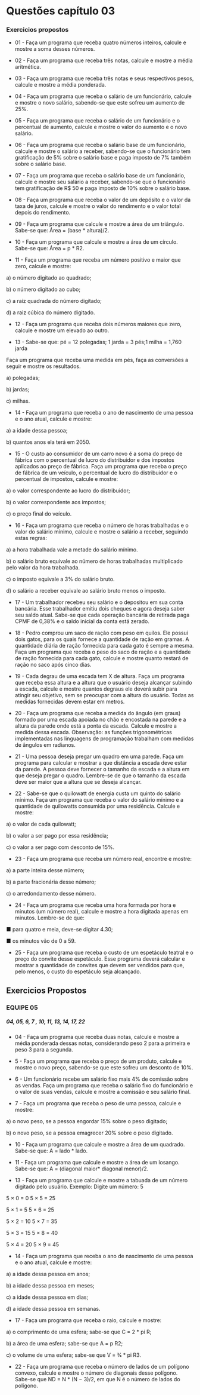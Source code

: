 # Questões capítulo 03
### Exercicios propostos

* 01 - Faça um programa que receba quatro números inteiros, calcule e mostre a soma desses números.

* 02 - Faça um programa que receba três notas, calcule e mostre a média aritmética.

* 03 - Faça um programa que receba três notas e seus respectivos pesos, calcule e mostre a média ponderada.

* 04 - Faça um programa que receba o salário de um funcionário, calcule e mostre o novo salário, sabendo-se que este sofreu um aumento de 25%.

* 05 - Faça um programa que receba o salário de um funcionário e o percentual de aumento, calcule e mostre o valor do aumento e o novo salário.

* 06 -  Faça um programa que receba o salário base de um funcionário, calcule e mostre o salário a receber, sabendo-se que o funcionário tem gratificação de 5% sobre o salário base e paga imposto de 7% também sobre o salário base.

* 07 - Faça um programa que receba o salário base de um funcionário, calcule e mostre seu salário a receber, sabendo-se que o funcionário tem gratificação de R$ 50 e paga imposto de 10% sobre o salário base.

* 08 - Faça um programa que receba o valor de um depósito e o valor da taxa de juros, calcule e mostre o valor do rendimento e o valor total depois do rendimento.

* 09 - Faça um programa que calcule e mostre a área de um triângulo. Sabe-se que: Área = (base * altura)/2.

* 10 - Faça um programa que calcule e mostre a área de um círculo. Sabe-se que: Área = p * R2.

* 11 - Faça um programa que receba um número positivo e maior que zero, calcule e mostre:

a) o número digitado ao quadrado;
 
b) o número digitado ao cubo;
 
c) a raiz quadrada do número digitado;
 
d) a raiz cúbica do número digitado.

* 12 - Faça um programa que receba dois números maiores que zero, calcule e mostre um elevado ao outro.

* 13 - Sabe-se que: pé = 12 polegadas; 1 jarda = 3 pés;1 milha = 1,760 jarda

Faça um programa que receba uma medida em pés, faça as conversões a seguir e mostre os resultados.

a) polegadas;

b) jardas;

c) milhas.

* 14 - Faça um programa que receba o ano de nascimento de uma pessoa e o ano atual, calcule e mostre:

a) a idade dessa pessoa;

b) quantos anos ela terá em 2050.

* 15 - O custo ao consumidor de um carro novo é a soma do preço de fábrica com o percentual de lucro do distribuidor e dos impostos aplicados ao preço de fábrica. Faça um programa que receba o preço de fábrica de um veículo, o percentual de lucro do distribuidor e o percentual de impostos, calcule e mostre:

a) o valor correspondente ao lucro do distribuidor;

b) o valor correspondente aos impostos;

c) o preço final do veículo.

* 16 - Faça um programa que receba o número de horas trabalhadas e o valor do salário mínimo, calcule e mostre o salário a receber, seguindo estas regras:

a) a hora trabalhada vale a metade do salário mínimo.

b) o salário bruto equivale ao número de horas trabalhadas multiplicado pelo valor da hora trabalhada.

c) o imposto equivale a 3% do salário bruto.

d) o salário a receber equivale ao salário bruto menos o imposto.

* 17 - Um trabalhador recebeu seu salário e o depositou em sua conta bancária. Esse trabalhador emitiu dois cheques e agora deseja saber seu saldo atual. Sabe-se que cada operação bancária de retirada paga CPMF de 0,38% e o saldo inicial da conta está zerado.

* 18 - Pedro comprou um saco de ração com peso em quilos. Ele possui dois gatos, para os quais fornece a quantidade de ração em gramas. A quantidade diária de ração fornecida para cada gato é sempre a mesma. Faça um programa que receba o peso do saco de ração e a quantidade de ração fornecida para cada gato, calcule e mostre quanto restará de ração no saco após cinco dias.

* 19 - Cada degrau de uma escada tem X de altura. Faça um programa que receba essa altura e a altura que o usuário deseja alcançar subindo a escada, calcule e mostre quantos degraus ele deverá subir para atingir seu objetivo, sem se preocupar com a altura do usuário. Todas as medidas fornecidas devem estar em metros.

* 20 - Faça um programa que receba a medida do ângulo (em graus) formado por uma escada apoiada no chão e encostada na parede e a altura da parede onde está a ponta da escada. Calcule e mostre a medida dessa escada. Observação: as funções trigonométricas implementadas nas linguagens de programação trabalham com medidas de ângulos em radianos.

* 21 - Uma pessoa deseja pregar um quadro em uma parede. Faça um programa para calcular e mostrar a
que distância a escada deve estar da parede. A pessoa deve fornecer o tamanho da escada e a altura em que deseja pregar o quadro.
Lembre-se de que o tamanho da escada deve ser maior que a altura que se deseja alcançar.

* 22 - Sabe-se que o quilowatt de energia custa um quinto do salário mínimo. Faça um programa que receba o valor do salário mínimo e a quantidade de quilowatts consumida por uma residência. Calcule e mostre:

a) o valor de cada quilowatt;

b) o valor a ser pago por essa residência;

c) o valor a ser pago com desconto de 15%.

* 23 - Faça um programa que receba um número real, encontre e mostre:

a) a parte inteira desse número;

b) a parte fracionária desse número;

c) o arredondamento desse número.

* 24 - Faça um programa que receba uma hora formada por hora e minutos (um número real), calcule e mostre a hora digitada apenas em minutos. Lembre-se de que:

■ para quatro e meia, deve-se digitar 4.30;

■ os minutos vão de 0 a 59.

* 25 - Faça um programa que receba o custo de um espetáculo teatral e o preço do convite desse espetáculo. Esse programa deverá calcular e mostrar a quantidade de convites que devem ser vendidos para que, pelo menos, o custo do espetáculo seja alcançado.

## Exercicios Propostos
### EQUIPE 05 
##### 04, 05, 6, 7 , 10, 11, 13, 14, 17, 22

* 04 -  Faça um programa que receba duas notas, calcule e mostre a média ponderada dessas notas, considerando peso 2 para a primeira e peso 3 para a segunda.

* 5 - Faça um programa que receba o preço de um produto, calcule e mostre o novo preço, sabendo-se
que este sofreu um desconto de 10%.

* 6 - Um funcionário recebe um salário fixo mais 4% de comissão sobre as vendas. Faça um programa que receba o salário fixo do funcionário e o valor de suas vendas, calcule e mostre a comissão e seu salário final.

* 7 - Faça um programa que receba o peso de uma pessoa, calcule e mostre:

a) o novo peso, se a pessoa engordar 15% sobre o peso digitado;

b) o novo peso, se a pessoa emagrecer 20% sobre o peso digitado.

* 10 - Faça um programa que calcule e mostre a área de um quadrado. Sabe-se que: A = lado * lado.

* 11 - Faça um programa que calcule e mostre a área de um losango. Sabe-se que: A = (diagonal maior* diagonal menor)/2.

* 13 - Faça um programa que calcule e mostre a tabuada de um número digitado pelo usuário.
Exemplo:
Digite um número: 5

5 × 0 = 0   5 × 5 = 25    

5 × 1 = 5    5 × 6 = 25

5 × 2 = 10    5 × 7 = 35

5 × 3 = 15    5 × 8 = 40

5 × 4 = 20     5 × 9 = 45

* 14 - Faça um programa que receba o ano de nascimento de uma pessoa e o ano atual, calcule e mostre:

a) a idade dessa pessoa em anos;

b) a idade dessa pessoa em meses;

c) a idade dessa pessoa em dias;

d) a idade dessa pessoa em semanas.

* 17 - Faça um programa que receba o raio, calcule e mostre:

a) o comprimento de uma esfera; sabe-se que C = 2 * pi R;

b) a área de uma esfera; sabe-se que A = p R2;

c) o volume de uma esfera; sabe-se que V = 3⁄4 * pi R3.

* 22 -  Faça um programa que receba o número de lados de um polígono convexo, calcule e mostre o número de diagonais desse polígono. Sabe-se que ND = N * (N − 3)/2, em que N é o número de lados do polígono.






































